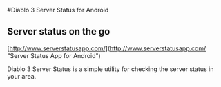#Diablo 3 Server Status for Android

## Server status on the go

[http://www.serverstatusapp.com/](http://www.serverstatusapp.com/ "Server Status App for Android")

Diablo 3 Server Status is a simple utility 
for checking the server status in your area.
